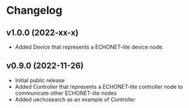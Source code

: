 # Changelog

## v1.0.0 (2022-xx-x)
- Added Device that represents a ECHONET-lite device node.

## v0.9.0 (2022-11-26)
- Initial public release  
- Added Controller that represents a ECHONET-lite controller node to communicate other ECHONET-lite nodes
- Added uechosearch as an example of Controller
